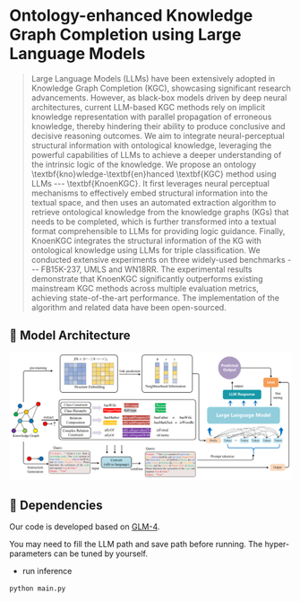 

# Ontology-enhanced Knowledge Graph Completion using Large Language Models

> Large Language Models (LLMs) have been extensively adopted in Knowledge Graph Completion (KGC), showcasing significant research advancements. However, as black-box models driven by deep neural architectures, current LLM-based KGC methods rely on implicit knowledge representation with parallel propagation of erroneous knowledge, thereby hindering their ability to produce conclusive and decisive reasoning outcomes. We aim to integrate neural-perceptual structural information with ontological knowledge, leveraging the powerful capabilities of LLMs to achieve a deeper understanding of the intrinsic logic of the knowledge. We propose an ontology \textbf{kno}wledge-\textbf{en}hanced \textbf{KGC} method using LLMs --- \textbf{KnoenKGC}. It first leverages neural perceptual mechanisms to effectively embed structural information into the textual space, and then uses an automated extraction algorithm to retrieve ontological knowledge from the knowledge graphs (KGs) that needs to be completed, which is further transformed into a textual format comprehensible to LLMs for providing logic guidance. Finally, KnoenKGC integrates the structural information of the KG with ontological knowledge using LLMs for triple classification. We conducted extensive experiments on three widely-used benchmarks --- FB15K-237, UMLS and WN18RR. The experimental results demonstrate that KnoenKGC significantly outperforms existing mainstream KGC methods across multiple evaluation metrics, achieving state-of-the-art performance. The implementation of the algorithm and related data have been open-sourced.

## 🌈 Model Architecture
![alt text](image.png)

## 🔬 Dependencies
Our code is developed based on [GLM-4](https://github.com/THUDM/GLM-4).


You may need to fill the LLM path and save path before running. The hyper-parameters can be tuned by yourself.

- run inference
```shell
python main.py
```


